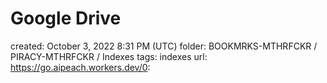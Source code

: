 # Google Drive

created: October 3, 2022 8:31 PM (UTC)
folder: BOOKMRKS-MTHRFCKR / PIRACY-MTHRFCKR / Indexes
tags: indexes
url: https://go.aipeach.workers.dev/0: